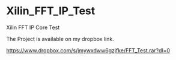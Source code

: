 # Xilin_FFT_IP_Test
Xilin FFT IP Core Test


The Project is available on my dropbox link.

https://www.dropbox.com/s/jmywxdww6gzjfke/FFT_Test.rar?dl=0
